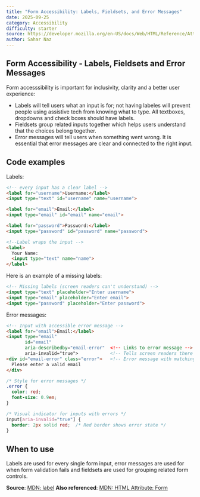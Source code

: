 ```yaml
---
title: "Form Accessibility: Labels, Fieldsets, and Error Messages"
date: 2025-09-25
category: Accessibility
difficulty: starter
source: https://developer.mozilla.org/en-US/docs/Web/HTML/Reference/Attributes/form
author: Sahar Naz
---
```


## Form Accessibility - Labels, Fieldsets and Error Messages

Form accesssibility is important for inclusivity, clarity and a better user experience:

- Labels will tell users what an input is for; not having labeles will prevent people using assistive tech from knowing what to type. All textboxes, dropdowns and check boxes should have labels.
- Fieldsets group related inputs together which helps users understand that the choices belong together.
- Error messages will tell users when something went wrong. It is essential that error messages are clear and connected to the right input.

## Code examples

Labels:

```html
<!-- every input has a clear label -->
<label for="username">Username:</label>
<input type="text" id="username" name="username">

<label for="email">Email:</label>
<input type="email" id="email" name="email">

<label for="password">Password:</label>
<input type="password" id="password" name="password">

<!--Label wraps the input -->
<label>
  Your Name:
  <input type="text" name="name">
</label>
```

Here is an example of a missing labels:

```html
<!-- Missing labels (screen readers can't understand) -->
<input type="text" placeholder="Enter username">
<input type="email" placeholder="Enter email">
<input type="password" placeholder="Enter password">
```

Error messages:

```html
<!-- Input with accessible error message -->
<label for="email">Email:</label>
<input type="email" 
       id="email" 
       aria-describedby="email-error"  <!-- Links to error message -->
       aria-invalid="true">            <!-- Tells screen readers there's an error -->
<div id="email-error" class="error">   <!-- Error message with matching ID -->
  Please enter a valid email
</div>
```

```css
/* Style for error messages */
.error {
  color: red;
  font-size: 0.9em;
}

/* Visual indicator for inputs with errors */
input[aria-invalid="true"] {
  border: 2px solid red;  /* Red border shows error state */
}
```

## When to use

Labels are used for every single form input, error messages are used for when form validation fails and fieldsets are used for grouping related form controls.

**Source**: [MDN: label](https://developer.mozilla.org/en-US/docs/Web/HTML/Reference/Elements/label)
**Also referenced**: [MDN: HTML Attribute: Form](https://developer.mozilla.org/en-US/docs/Web/HTML/Reference/Attributes/form)
